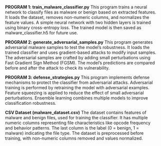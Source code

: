 **PROGRAM 1: train_malware_classifier.py**
This program trains a neural network to classify files as malware or benign based on extracted features.
It loads the dataset, removes non-numeric columns, and normalizes the feature values.
A simple neural network with two hidden layers is trained using binary cross-entropy loss.
The trained model is then saved as malware_classifier.h5 for future use.

**PROGRAM 2: generate_adversarial_samples.py**
This program generates adversarial malware samples to test the model’s robustness.
It loads the trained classifier and uses gradient-based attacks to modify input samples.
The adversarial samples are crafted by adding small perturbations using Fast Gradient Sign Method (FGSM).
The model’s predictions are compared before and after the attack to check its vulnerability.

**PROGRAM 3: defense_strategies.py**
This program implements defense mechanisms to protect the classifier from adversarial attacks.
Adversarial training is performed by retraining the model with adversarial examples.
Feature squeezing is applied to reduce the effect of small adversarial perturbations.
Ensemble learning combines multiple models to improve classification robustness.

**CSV Dataset (malware_dataset.csv)**
The dataset contains features of malware and benign files, used for training the classifier. 
It has multiple numeric columns representing file characteristics like opcode frequency and behavior patterns.
The last column is the label (0 = benign, 1 = malware) indicating the file type. 
The dataset is preprocessed before training, with non-numeric columns removed and values normalized.
